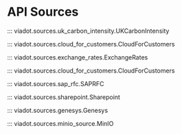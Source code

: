 # API Sources

::: viadot.sources.uk_carbon_intensity.UKCarbonIntensity

::: viadot.sources.cloud_for_customers.CloudForCustomers

::: viadot.sources.exchange_rates.ExchangeRates

::: viadot.sources.cloud_for_customers.CloudForCustomers

::: viadot.sources.sap_rfc.SAPRFC

::: viadot.sources.sharepoint.Sharepoint

::: viadot.sources.genesys.Genesys

::: viadot.sources.minio_source.MinIO